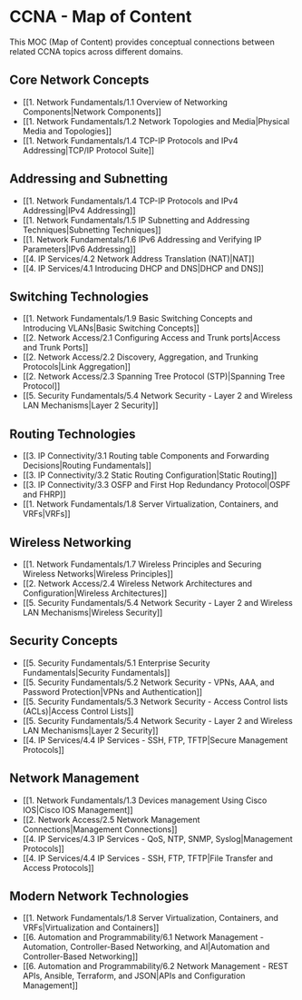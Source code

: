 # CCNA - Map of Content

This MOC (Map of Content) provides conceptual connections between related CCNA topics across different domains.

## Core Network Concepts
- [[1. Network Fundamentals/1.1 Overview of Networking Components|Network Components]]
- [[1. Network Fundamentals/1.2 Network Topologies and Media|Physical Media and Topologies]]
- [[1. Network Fundamentals/1.4 TCP-IP Protocols and IPv4 Addressing|TCP/IP Protocol Suite]]

## Addressing and Subnetting
- [[1. Network Fundamentals/1.4 TCP-IP Protocols and IPv4 Addressing|IPv4 Addressing]]
- [[1. Network Fundamentals/1.5 IP Subnetting and Addressing Techniques|Subnetting Techniques]]
- [[1. Network Fundamentals/1.6 IPv6 Addressing and Verifying IP Parameters|IPv6 Addressing]]
- [[4. IP Services/4.2 Network Address Translation (NAT)|NAT]]
- [[4. IP Services/4.1 Introducing DHCP and DNS|DHCP and DNS]]

## Switching Technologies
- [[1. Network Fundamentals/1.9 Basic Switching Concepts and Introducing VLANs|Basic Switching Concepts]]
- [[2. Network Access/2.1 Configuring Access and Trunk ports|Access and Trunk Ports]]
- [[2. Network Access/2.2 Discovery, Aggregation, and Trunking Protocols|Link Aggregation]]
- [[2. Network Access/2.3 Spanning Tree Protocol (STP)|Spanning Tree Protocol]]
- [[5. Security Fundamentals/5.4 Network Security - Layer 2 and Wireless LAN Mechanisms|Layer 2 Security]]

## Routing Technologies
- [[3. IP Connectivity/3.1 Routing table Components and Forwarding Decisions|Routing Fundamentals]]
- [[3. IP Connectivity/3.2 Static Routing Configuration|Static Routing]]
- [[3. IP Connectivity/3.3 OSFP and First Hop Redundancy Protocol|OSPF and FHRP]]
- [[1. Network Fundamentals/1.8 Server Virtualization, Containers, and VRFs|VRFs]]

## Wireless Networking
- [[1. Network Fundamentals/1.7 Wireless Principles and Securing Wireless Networks|Wireless Principles]]
- [[2. Network Access/2.4 Wireless Network Architectures and Configuration|Wireless Architectures]]
- [[5. Security Fundamentals/5.4 Network Security - Layer 2 and Wireless LAN Mechanisms|Wireless Security]]

## Security Concepts
- [[5. Security Fundamentals/5.1 Enterprise Security Fundamentals|Security Fundamentals]]
- [[5. Security Fundamentals/5.2 Network Security - VPNs, AAA, and Password Protection|VPNs and Authentication]]
- [[5. Security Fundamentals/5.3 Network Security - Access Control lists (ACLs)|Access Control Lists]]
- [[5. Security Fundamentals/5.4 Network Security - Layer 2 and Wireless LAN Mechanisms|Layer 2 Security]]
- [[4. IP Services/4.4 IP Services - SSH, FTP, TFTP|Secure Management Protocols]]

## Network Management
- [[1. Network Fundamentals/1.3 Devices management Using Cisco IOS|Cisco IOS Management]]
- [[2. Network Access/2.5 Network Management Connections|Management Connections]]
- [[4. IP Services/4.3 IP Services - QoS, NTP, SNMP, Syslog|Management Protocols]]
- [[4. IP Services/4.4 IP Services - SSH, FTP, TFTP|File Transfer and Access Protocols]]

## Modern Network Technologies
- [[1. Network Fundamentals/1.8 Server Virtualization, Containers, and VRFs|Virtualization and Containers]]
- [[6. Automation and Programmability/6.1 Network Management - Automation, Controller-Based Networking, and AI|Automation and Controller-Based Networking]]
- [[6. Automation and Programmability/6.2 Network Management - REST APIs, Ansible, Terraform, and JSON|APIs and Configuration Management]]
